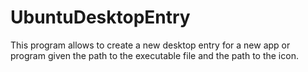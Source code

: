 # UbuntuDesktopEntry
This program allows to create a new desktop entry for a new app or program given the path to the executable file and the path to the icon.
